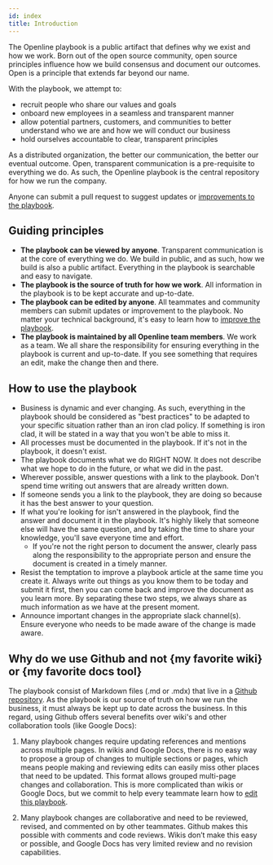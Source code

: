 ```yaml
---
id: index
title: Introduction
---
```


The Openline playbook is a public artifact that defines why we exist and how we work.  Born out of the open source community, open source principles influence how we build consensus and document our outcomes.  Open is a principle that extends far beyond our name.

With the playbook, we attempt to:
- recruit people who share our values and goals
- onboard new employees in a seamless and transparent manner
- allow potential partners, customers, and communities to better understand who we are and how we will conduct our business
- hold ourselves accountable to clear, transparent principles

As a distributed organization, the better our communication, the better our eventual outcome.  Open, transparent communication is a pre-requisite to everything we do.  As such, the Openline playbook is the central repository for how we run the company.

Anyone can submit a pull request to suggest updates or [improvements to the playbook][contribute].  

## Guiding principles

- **The playbook can be viewed by anyone**. Transparent communication is at the core of everything we do.  We build in public, and as such, how we build is also a public artifact.  Everything in the playbook is searchable and easy to navigate.
- **The playbook is the source of truth for how we work**.  All information in the playbook is to be kept accurate and up-to-date.
- **The playbook can be edited by anyone**.  All teammates and community members can submit updates or improvement to the playbook.  No matter your technical background, it's easy to learn how to [improve the playbook][contribute].
- **The playbook is maintained by all Openline team members**.  We work as a team.  We all share the responsibility for ensuring everything in the playbook is current and up-to-date.  If you see something that requires an edit, make the change then and there.

## How to use the playbook

- Business is dynamic and ever changing.  As such, everything in the playbook should be considered as "best practices" to be adapted to your specific situation rather than an iron clad policy.  If something is iron clad, it will be stated in a way that you won't be able to miss it.
- All processes must be documented in the playbook.  If it's not in the playbook, it doesn't exist.
- The playbook documents what we do RIGHT NOW.  It does not describe what we hope to do in the future, or what we did in the past.
- Wherever possible, answer questions with a link to the playbook.  Don't spend time writing out answers that are already written down.
- If someone sends you a link to the playbook, they are doing so because it has the best answer to your question.
- If what you're looking for isn't answered in the playbook, find the answer and document it in the playbook.  It's highly likely that someone else will have the same question, and by taking the time to share your knowledge, you'll save everyone time and effort.
  - If you're not the right person to document the answer, clearly pass along the responsibility to the appropriate person and ensure the document is created in a timely manner.
- Resist the temptation to improve a playbook article at the same time you create it.  Always write out things as you know them to be today and submit it first, then you can come back and improve the document as you learn more.  By separating these two steps, we always share as much information as we have at the present moment.
- Announce important changes in the appropriate slack channel(s).  Ensure everyone who needs to be made aware of the change is made aware.

## Why do we use Github and not {my favorite wiki} or {my favorite docs tool}

The playbook consist of Markdown files (.md or .mdx) that live in a [Github repository][repo].  As the playbook is our source of truth on how we run the business, it must always be kept up to date across the business.  In this regard, using Github offers several benefits over wiki's and other collaboration tools (like Google Docs):

1. Many playbook changes require updating references and mentions across multiple pages. In wikis and Google Docs, there is no easy way to propose a group of changes to multiple sections or pages, which means people making and reviewing edits can easily miss other places that need to be updated. This format allows grouped multi-page changes and collaboration. This is more complicated than wikis or Google Docs, but we commit to help every teammate learn how to [edit this playbook][contribute].

2. Many playbook changes are collaborative and need to be reviewed, revised, and commented on by other teammates. Github makes this possible with comments and code reviews. Wikis don’t make this easy or possible, and Google Docs has very limited review and no revision capabilities.

<!---References--->

[contribute]: <contribute>
[repo]: https://github.com/openline-ai/openline.ai/tree/otter/playbook
